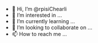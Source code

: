 - 👋 Hi, I’m @rpisiChearli
- 👀 I’m interested in ...
- 🌱 I’m currently learning ...
- 💞️ I’m looking to collaborate on ...
- 📫 How to reach me ...

<!---
rpisiChearli/rpisiChearli is a ✨ special ✨ repository because its `README.md` (this file) appears on your GitHub profile.
You can click the Preview link to take a look at your changes.
--->
